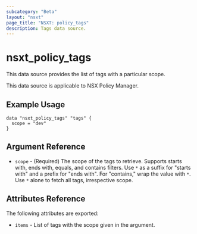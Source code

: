 ```yaml
---
subcategory: "Beta"
layout: "nsxt"
page_title: "NSXT: policy_tags"
description: Tags data source.
---
```


# nsxt_policy_tags

This data source provides the list of tags with a particular scope.

This data source is applicable to NSX Policy Manager.

## Example Usage

```hcl
data "nsxt_policy_tags" "tags" {
  scope = "dev"
}
```

## Argument Reference

* `scope` - (Required) The scope of the tags to retrieve. Supports starts with, ends with, equals, and contains filters.
Use `*` as a suffix for "starts with" and a prefix for "ends with". For "contains," wrap the value with `*`. Use `*` alone to fetch all tags, irrespective scope.

## Attributes Reference

The following attributes are exported:

* `items` - List of tags with the scope given in the argument.
